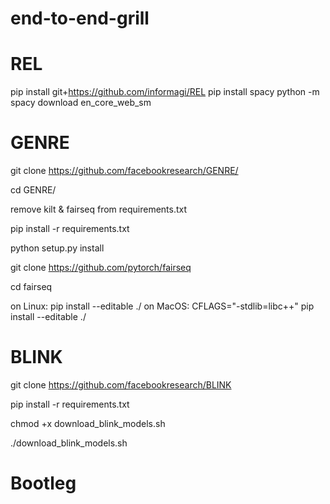 # end-to-end-grill

# REL
pip install git+https://github.com/informagi/REL
pip install spacy
python -m spacy download en_core_web_sm

# GENRE
git clone https://github.com/facebookresearch/GENRE/

cd GENRE/

remove kilt & fairseq from requirements.txt

pip install -r requirements.txt

python setup.py install 

git clone https://github.com/pytorch/fairseq 

cd fairseq 

on Linux: pip install --editable ./
on MacOS: CFLAGS="-stdlib=libc++" pip install --editable ./

# BLINK

git clone https://github.com/facebookresearch/BLINK

pip install -r requirements.txt

chmod +x download_blink_models.sh

./download_blink_models.sh


# Bootleg
